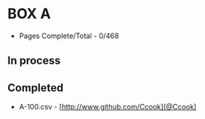 BOX A
=======

* Pages Complete/Total - 0/468

## In process


## Completed

* A-100.csv - [http://www.github.com/Ccook](@Ccook)
